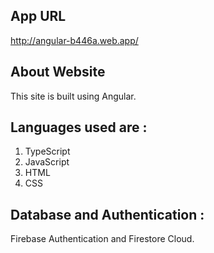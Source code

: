 ## App URL
http://angular-b446a.web.app/

## About Website
This site is built using Angular.

## Languages used are :
1) TypeScript
2) JavaScript
3) HTML
4) CSS

## Database and Authentication :
Firebase Authentication and Firestore Cloud.
